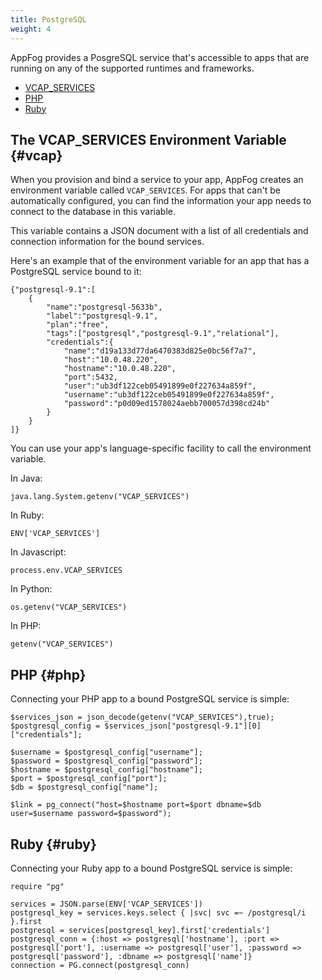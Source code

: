 ```yaml
---
title: PostgreSQL
weight: 4
---
```


AppFog provides a PosgreSQL service that's accessible to apps that are running on any of the supported runtimes and frameworks. 

* [VCAP_SERVICES](#vcap)
* [PHP](#php)
* [Ruby](#ruby)

## The VCAP\_SERVICES Environment Variable {#vcap}

When you provision and bind a service to your app, AppFog creates an environment variable called `VCAP_SERVICES`. For apps that can't be automatically configured, you can find the information your app needs to connect to the database in this variable.

This variable contains a JSON document with a list of all credentials and connection information for the bound services.

Here's an example that of the environment variable for an app that has a PostgreSQL service bound to it:

    {"postgresql-9.1":[
        {
            "name":"postgresql-5633b",
            "label":"postgresql-9.1",
            "plan":"free",
            "tags":["postgresql","postgresql-9.1","relational"],
            "credentials":{
                "name":"d19a133d77da6470383d825e0bc56f7a7",
                "host":"10.0.48.220",
                "hostname":"10.0.48.220",
                "port":5432,
                "user":"ub3df122ceb05491899e0f227634a859f",
                "username":"ub3df122ceb05491899e0f227634a859f",
                "password":"p0d09ed1578024aebb700057d398cd24b"
            }
        }
    ]}

You can use your app's language-specific facility to call the environment variable.

In Java:

    java.lang.System.getenv("VCAP_SERVICES")

In Ruby:

    ENV['VCAP_SERVICES']

In Javascript:

    process.env.VCAP_SERVICES

In Python:

    os.getenv("VCAP_SERVICES")

In PHP:

    getenv("VCAP_SERVICES")

## PHP {#php}

Connecting your PHP app to a bound PostgreSQL service is simple:

    $services_json = json_decode(getenv("VCAP_SERVICES"),true);
    $postgresql_config = $services_json["postgresql-9.1"][0]["credentials"];

    $username = $postgresql_config["username"];
    $password = $postgresql_config["password"];
    $hostname = $postgresql_config["hostname"];
    $port = $postgresql_config["port"];
    $db = $postgresql_config["name"];

    $link = pg_connect("host=$hostname port=$port dbname=$db user=$username password=$password");

## Ruby {#ruby}

Connecting your Ruby app to a bound PostgreSQL service is simple:

    require "pg"

    services = JSON.parse(ENV['VCAP_SERVICES'])
    postgresql_key = services.keys.select { |svc| svc =~ /postgresql/i }.first
    postgresql = services[postgresql_key].first['credentials']
    postgresql_conn = {:host => postgresql['hostname'], :port => postgresql['port'], :username => postgresql['user'], :password => postgresql['password'], :dbname => postgresql['name']}
    connection = PG.connect(postgresql_conn)
